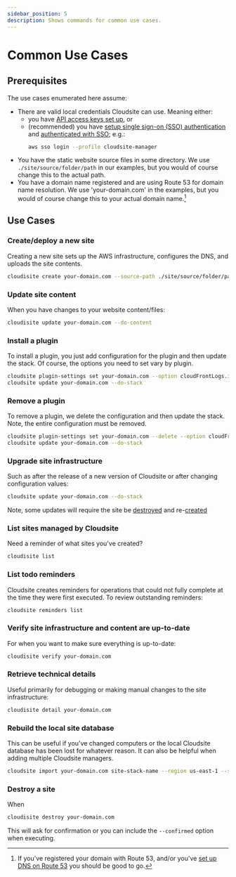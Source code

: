 ```yaml
---
sidebar_position: 5
description: Shows commands for common use cases.
---
```

# Common Use Cases

## Prerequisites

The use cases enumerated here assume:
- There are valid local credentials Cloudsite can use. Meaning either:
  - you have [API access keys set up](/docs/get-started/authentication#initial-authentication-with-access-keys), or
  - (recommended) you have [setup single sign-on (SSO) authentication](/docs/get-started/authentication#single-sign-on-authentication) and [authenticated with SSO](/docs/get-started/authentication#single-sign-on-authentication); e.g.:
    ```bash
    aws sso login --profile cloudsite-manager
    ```
- You have the static website source files in some directory. We use `./site/source/folder/path` in our examples, but you would of course change this to the actual path.
- You have a domain name registered and are using Route 53 for domain name resolution. We use 'your-domain.com' in the examples, but you would of course change this to your actual domain name.[^1]

[^1]: If you've registered your domain with Route 53, and/or you've [set up DNS on Route 53](/docs/user-guides/domain-name-management) you should be good to go.

## Use Cases

### Create/deploy a new site

Creating a new site sets up the AWS infrastructure, configures the DNS, and uploads the site contents.

```bash
cloudisite create your-domain.com --source-path ./site/source/folder/path
```

### Update site content

When you have changes to your website content/files:
```bash
cloudisite update your-domain.com --do-content
```

### Install a plugin

To install a plugin, you just add configuration for the plugin and then update the stack. Of course, the options you need to set vary by plugin.
```bash
cloudsite plugin-settings set your-domain.com --option cloudFrontLogs.includeCookies:false
cloudsite update your-domain.com --do-stack
```

### Remove a plugin

To remove a plugin, we delete the configuration and then update the stack. Note, the entire configuration must be removed.
```bash
cloudsite plugin-settings set your-domain.com --delete --option cloudFrontLogs
cloudsite update your-domain.com --do-stack
```

### Upgrade site infrastructure

Such as after the release of a new version of Cloudsite or after changing configuration values:
```bash
cloudsite update your-domain.com --do-stack
```
Note, some updates will require the site be [destroyed](#destroy-a-site) and re-[created](#createdeploy-a-new-site)

### List sites managed by Cloudsite

Need a reminder of what sites you've created?
```bash
cloudisite list
```

### List todo reminders

Cloudsite creates reminders for operations that could not fully complete at the time they were first executed. To review outstanding reminders:
```bash
cloudsite reminders list
```

### Verify site infrastructure and content are up-to-date

For when you want to make sure everything is up-to-date:
```bash
cloudisite verify your-domain.com
```

### Retrieve technical details

Useful primarily for debugging or making manual changes to the site infrastructure:
```bash
cloudisite detail your-domain.com
```

### Rebuild the local site database

This can be useful if you've changed computers or the local Cloudsite database has been lost for whatever reason. It can also be helpful when adding multiple Cloudsite managers.

```bash
cloudsite import your-domain.com site-stack-name --region us-east-1 --source-path ./site/source/folder/path
```

### Destroy a site

When 
```bash
cloudisite destroy your-domain.com
```

This will ask for confirmation or you can include the `--confirmed` option when executing.